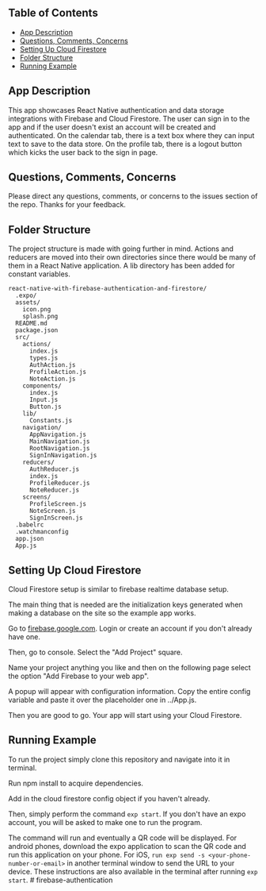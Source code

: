## Table of Contents

- [App Description](#app-description)
- [Questions, Comments, Concerns](#questions-feedback)
- [Setting Up Cloud Firestore](#setting-up-cloud-firestore)
- [Folder Structure](#folder-structure)
- [Running Example](#running-example)

## App Description

This app showcases React Native authentication and data storage integrations with Firebase and Cloud Firestore. The user can sign in to the app and
if the user doesn't exist an account will be created and authenticated. On the calendar tab, there is a text box where they can input text to 
save to the data store. On the profile tab, there is a logout button which kicks the user back to the sign in page.

## Questions, Comments, Concerns

Please direct any questions, comments, or concerns to the issues section of the repo. Thanks for your feedback. 

## Folder Structure

The project structure is made with going further in mind. Actions and reducers are moved
into their own directories since there would be many of them in a React Native application. A lib
directory has been added for constant variables.


```
react-native-with-firebase-authentication-and-firestore/
  .expo/
  assets/
    icon.png
    splash.png
  README.md
  package.json
  src/
    actions/
      index.js
      types.js
      AuthAction.js
      ProfileAction.js
      NoteAction.js
    components/
      index.js
      Input.js
      Button.js
    lib/
      Constants.js
    navigation/
      AppNavigation.js
      MainNavigation.js
      RootNavigation.js
      SignInNavigation.js
    reducers/
      AuthReducer.js
      index.js
      ProfileReducer.js
      NoteReducer.js
    screens/
      ProfileScreen.js
      NoteScreen.js
      SignInScreen.js
  .babelrc
  .watchmanconfig
  app.json
  App.js
```

## Setting Up Cloud Firestore

Cloud Firestore setup is similar to firebase realtime database setup. 

The main thing that is needed are the initialization keys generated when making a database
on the site so the example app works. 

Go to [firebase.google.com](https://firebase.google.com/). Login or create an account if
you don't already have one. 

Then, go to console. Select the "Add Project" square. 

Name your project anything you like and then on the following page select the option
"Add Firebase to your web app". 

A popup will appear with configuration information. Copy the entire config variable and 
paste it over the placeholder one in ../App.js. 

Then you are good to go. Your app will start using your Cloud Firestore.

## Running Example

To run the project simply clone this repository and navigate into it in terminal. 

Run npm install to acquire dependencies. 

Add in the cloud firestore config object if you haven't already.

Then, simply perform the command `exp start`. If you don't have an expo account, you will be asked to make one to run the program.

The command will run and eventually a QR code will be displayed. For android phones, download the expo application to scan the QR code 
and run this application on your phone. For iOS, `run exp send -s <your-phone-number-or-email>` in another terminal window to
send the URL to your device. These instructions are also available in the terminal after running `exp start`. 
#   f i r e b a s e - a u t h e n t i c a t i o n  
 